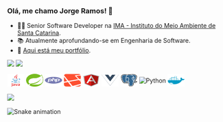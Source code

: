 ### Olá, me chamo Jorge Ramos! 👋

- :man_technologist: Senior Software Developer na <a href="https://www.ima.sc.gov.br/" target="_blank">IMA - Instituto do Meio Ambiente de Santa Catarina</a>.    
- :books: Atualmente aprofundando-se em Engenharia de Software.
- :blue_book: <a href="https://jorgeramos-dev.github.io" target="_blank">Aqui está meu portfólio</a>.

<a href="https://www.linkedin.com/in/jorge-ramos777/" target="_blank"><img src="https://img.shields.io/badge/-LinkedIn-%230077B5?style=for-the-badge&logo=linkedin&logoColor=white" target="_blank"></a> 
<a href = "mailto:dev-jorgeramos@gmail.com"><img src="https://img.shields.io/badge/-Gmail-%23333?style=for-the-badge&logo=gmail&logoColor=white" target="_blank"></a>
<div style="display: inline_block">
  
  <img align="center" alt="java" height="30" width="40" src="https://github.com/devicons/devicon/blob/master/icons/java/java-original-wordmark.svg">
  <img align="center" alt="springboot" height="30" width="40" src="https://github.com/devicons/devicon/blob/master/icons/spring/spring-original.svg">
  <img align="center" alt="php" height="30" width="40" src="https://github.com/devicons/devicon/blob/master/icons/php/php-plain.svg">
  <img align="center" alt="laravel" height="30" width="40" src="https://github.com/devicons/devicon/blob/master/icons/laravel/laravel-plain.svg">
  <img align="center" alt="Angular" height="30" width="40" src="https://raw.githubusercontent.com/devicons/devicon/master/icons/angularjs/angularjs-original.svg"> 
  <img align="center" alt="vuejs" height="30" width="40" src="https://github.com/devicons/devicon/blob/master/icons/vuejs/vuejs-plain.svg">
  <img align="center" alt="Postgre" height="30" width="40" src="https://raw.githubusercontent.com/devicons/devicon/master/icons/postgresql/postgresql-original.svg">
  <img align="center" alt="Python" height="30" width="40" src="https://cdn.jsdelivr.net/gh/devicons/devicon/icons/python/python-original.svg">
  <img align="center" alt="docker" height="30" width="40" src="https://github.com/devicons/devicon/blob/master/icons/docker/docker-plain.svg">
</div>
<br>
<img height="180em" src="https://github-readme-stats.vercel.app/api/top-langs/?username=jorgeramos-dev&layout=compact&langs_count=7&theme=dracula"/>

 ![Snake animation](https://github.com/jorgeramos-dev/jorgeramos-dev/blob/output/github-contribution-grid-snake.svg)
